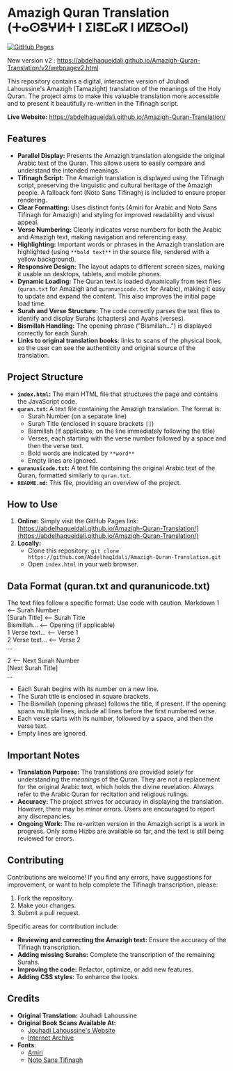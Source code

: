 # Amazigh Quran Translation (ⵜⴰⵙⵓⵖⵍⵜ ⵏ ⵉⵏⵓⵎⴰⴽ ⵏ ⵍⵇⵓⵔⴰⵏ)

[![GitHub Pages](https://img.shields.io/badge/GitHub%20Pages-Hosted-green.svg)](https://abdelhaqueidali.github.io/Amazigh-Quran-Translation/)

New version v2 : https://abdelhaqueidali.github.io/Amazigh-Quran-Translation/v2/webpagev2.html

This repository contains a digital, interactive version of Jouhadi Lahoussine's Amazigh (Tamazight) translation of the meanings of the Holy Quran.  The project aims to make this valuable translation more accessible and to present it beautifully re-written in the Tifinagh script.

**Live Website:**  https://abdelhaqueidali.github.io/Amazigh-Quran-Translation/

## Features

*   **Parallel Display:** Presents the Amazigh translation alongside the original Arabic text of the Quran.  This allows users to easily compare and understand the intended meanings.
*   **Tifinagh Script:** The Amazigh translation is displayed using the Tifinagh script, preserving the linguistic and cultural heritage of the Amazigh people.  A fallback font (Noto Sans Tifinagh) is included to ensure proper rendering.
*   **Clear Formatting:** Uses distinct fonts (Amiri for Arabic and Noto Sans Tifinagh for Amazigh) and styling for improved readability and visual appeal.
*   **Verse Numbering:**  Clearly indicates verse numbers for both the Arabic and Amazigh text, making navigation and referencing easy.
*   **Highlighting:** Important words or phrases in the Amazigh translation are highlighted (using `**bold text**` in the source file, rendered with a yellow background).
*   **Responsive Design:**  The layout adapts to different screen sizes, making it usable on desktops, tablets, and mobile phones.
*   **Dynamic Loading:** The Quran text is loaded dynamically from text files (`quran.txt` for Amazigh and `quranunicode.txt` for Arabic), making it easy to update and expand the content.  This also improves the initial page load time.
*   **Surah and Verse Structure:**  The code correctly parses the text files to identify and display Surahs (chapters) and Ayahs (verses).
*   **Bismillah Handling:**  The opening phrase ("Bismillah...") is displayed correctly for each Surah.
* **Links to original translation books**:  links to scans of the physical book, so the user can see the authenticity and original source of the translation.

## Project Structure

*   **`index.html`:**  The main HTML file that structures the page and contains the JavaScript code.
*   **`quran.txt`:**  A text file containing the Amazigh translation. The format is:
    *   Surah Number (on a separate line)
    *   Surah Title (enclosed in square brackets `[]`)
    *   Bismillah (if applicable, on the line immediately following the title)
    *   Verses, each starting with the verse number followed by a space and then the verse text.
    *   Bold words are indicated by `**word**`
    *   Empty lines are ignored.
*   **`quranunicode.txt`:** A text file containing the original Arabic text of the Quran, formatted similarly to `quran.txt`.
* **`README.md`:** This file, providing an overview of the project.

## How to Use

1.  **Online:** Simply visit the GitHub Pages link: [https://abdelhaqueidali.github.io/Amazigh-Quran-Translation/](https://abdelhaqueidali.github.io/Amazigh-Quran-Translation/)
2.  **Locally:**
    *   Clone this repository: `git clone https://github.com/AbdelhaqIdali/Amazigh-Quran-Translation.git`
    *   Open `index.html` in your web browser.

## Data Format (quran.txt and quranunicode.txt)

The text files follow a specific format:
Use code with caution.
Markdown
1 <-- Surah Number<br>
[Surah Title] <-- Surah Title<br>
Bismillah... <-- Opening (if applicable)<br>
1 Verse text... <-- Verse 1<br>
2 Verse text... <-- Verse 2<br>
...

2 <-- Next Surah Number<br>
[Next Surah Title]<br>
...

*   Each Surah begins with its number on a new line.
*   The Surah title is enclosed in square brackets.
*   The Bismillah (opening phrase) follows the title, if present.  If the opening spans multiple lines, include all lines before the first numbered verse.
*   Each verse starts with its number, followed by a space, and then the verse text.
*   Empty lines are ignored.

## Important Notes

*   **Translation Purpose:** The translations are provided *solely* for understanding the *meanings* of the Quran.  They are not a replacement for the original Arabic text, which holds the divine revelation.  Always refer to the Arabic Quran for recitation and religious rulings.
*   **Accuracy:** The project strives for accuracy in displaying the translation.  However, there may be minor errors.  Users are encouraged to report any discrepancies.
*   **Ongoing Work:** The re-written version in the Amazigh script is a work in progress. Only some Hizbs are available so far, and the text is still being reviewed for errors.

## Contributing

Contributions are welcome!  If you find any errors, have suggestions for improvement, or want to help complete the Tifinagh transcription, please:

1.  Fork the repository.
2.  Make your changes.
3.  Submit a pull request.

Specific areas for contribution include:

*   **Reviewing and correcting the Amazigh text:** Ensure the accuracy of the Tifinagh transcription.
*   **Adding missing Surahs:**  Complete the transcription of the remaining Surahs.
*   **Improving the code:** Refactor, optimize, or add new features.
*   **Adding CSS styles**: To enhance the looks.

## Credits

*   **Original Translation:** Jouhadi Lahoussine
*   **Original Book Scans Available At:**
    *   [Jouhadi Lahoussine's Website](https://www.jouhadilahoussine.com/publications/%D8%A7%D9%84%D9%82%D8%B1%D8%A2%D9%86-%D8%A7%D9%84%D9%83%D8%B1%D9%8A%D9%85-%D8%AA%D8%B1%D8%AC%D9%85%D8%A9-%D9%85%D8%B9%D8%A7%D9%86%D9%8A%D9%87-%D8%A5%D9%84%D9%89-%D8%A7%D9%84%D9%84%D8%BA%D8%A9-%D8%A7%D9%84%D8%A3%D9%85%D8%A7%D8%B2%D9%8A%D8%BA%D9%8A%D8%A9/8Ias6M02wrtAmU4lZYVd)
    *   [Internet Archive](https://archive.org/details/quran-jouhadi/)
* **Fonts**:
    *   [Amiri](https://fonts.google.com/specimen/Amiri)
    *   [Noto Sans Tifinagh](https://fonts.google.com/noto/specimen/Noto+Sans+Tifinagh)
